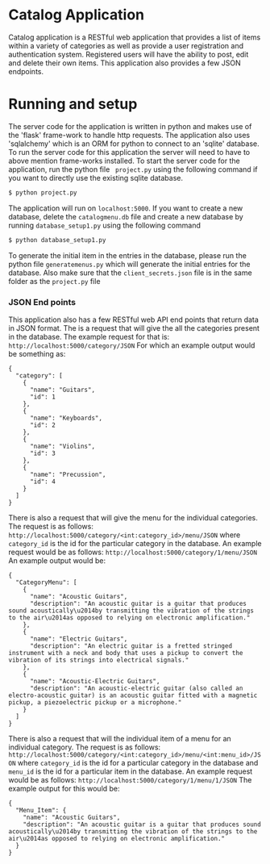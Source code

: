 # Catalog Application

Catalog application is a RESTful web application that provides a list of items within a variety of categories as well as provide a user registration and authentication system. Registered users will have the ability to post, edit and delete their own items. This application also provides a few JSON endpoints.


# Running and setup

The server code for the application is written in python and makes use of the 'flask' frame-work to handle http requests. The application also uses 'sqlalchemy' which is an ORM for python to connect to an 'sqlite' database. To run the server code for this application the server will need to have to above mention frame-works installed. To start the server code for the application, run the python file ``` project.py``` using the following command if you want to directly use the existing sqlite database.
```sh
$ python project.py
``` 
The application will run on ```localhost:5000```. If you want to create a new database, delete the ```catalogmenu.db``` file and create a new database by running ```database_setup1.py``` using the following command
```sh
$ python database_setup1.py
``` 
To generate the initial item in the entries in the database, please run the python file ```generatemenus.py``` which will generate the initial entries for the database.
Also make sure that the ```client_secrets.json``` file is in the same folder as the ```project.py``` file
### JSON End points

This application also has a few RESTful web API end points that return data in JSON format. The is a request that will give the all the categories present in the database. The example request for that is:
```http://localhost:5000/category/JSON``` 
For which an example output would be something as:
```
{
  "category": [
    {
      "name": "Guitars", 
      "id": 1
    }, 
    {
      "name": "Keyboards", 
      "id": 2
    }, 
    {
      "name": "Violins", 
      "id": 3
    }, 
    {
      "name": "Precussion", 
      "id": 4
    }
  ]
}
```
There is also a request that will give the menu for the individual categories. The request is as follows:
```http://localhost:5000/category/<int:category_id>/menu/JSON``` where ```category_id``` is the id for the particular category in the database. An example request would be as follows:
```http://localhost:5000/category/1/menu/JSON```
An example output would be:
```
{
  "CategoryMenu": [
    {
      "name": "Acoustic Guitars", 
      "description": "An acoustic guitar is a guitar that produces sound acoustically\u2014by transmitting the vibration of the strings to the air\u2014as opposed to relying on electronic amplification."
    }, 
    {
      "name": "Electric Guitars", 
      "description": "An electric guitar is a fretted stringed instrument with a neck and body that uses a pickup to convert the vibration of its strings into electrical signals."
    }, 
    {
      "name": "Acoustic-Electric Guitars", 
      "description": "An acoustic-electric guitar (also called an electro-acoustic guitar) is an acoustic guitar fitted with a magnetic pickup, a piezoelectric pickup or a microphone."
    }
  ]
}
```
There is also a request that will the individual item of a menu for an individual category. The request is as follows:
```http://localhost:5000/category/<int:category_id>/menu/<int:menu_id>/JSON``` where ```category_id``` is the id for a particular category in the database and ```menu_id``` is the id for a particular item in the database.
An example request would be as follows:
```http://localhost:5000/category/1/menu/1/JSON```
The example output for this would be:
```
{
  "Menu_Item": {
    "name": "Acoustic Guitars", 
    "description": "An acoustic guitar is a guitar that produces sound acoustically\u2014by transmitting the vibration of the strings to the air\u2014as opposed to relying on electronic amplification."
  }
}
```